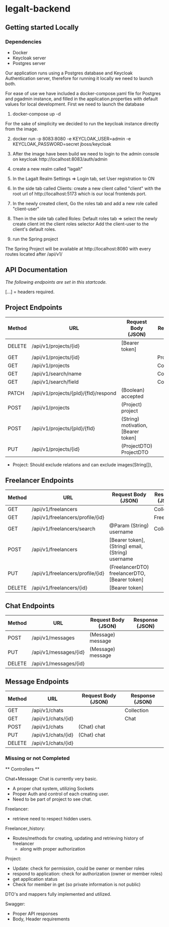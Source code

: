 # legalt-backend





## Getting started Locally

### Dependencies
-  Docker
  - Keycloak server
  - Postgres server

Our application runs using a Postgres database and Keycloak Authentication server,
therefore for running it locally we need to launch both.

For ease of use we have included a docker-compose.yaml file for Postgres and pgadmin instance,
and filled in the application.properties with default values for local development.
First we need to launch the database
1. docker-compose up -d

For the sake of simplicity we decided to run the keycloak instance directly from the image.

2. docker run -p 8083:8080 -e KEYCLOAK_USER=admin -e KEYCLOAK_PASSWORD=secret jboss/keycloak

3. After the image have been build we need to login to the admin console on keycloak
    http://localhost:8083/auth/admin

4. create a new realm called "lagalt"

5. In the Lagalt Realm Settings => Login tab, set User registration to ON

5. In the side tab called Clients: create a new client called "client" with the root url of http://localhost:5173
    which is our local frontends port. 

6. In the newly created client, Go the roles tab and add a new role called "client-user"

7. Then in the side tab called Roles: Default roles tab => select the newly create client int the client roles selector
    Add the client-user to the client's default roles.

8. run the Spring project

The Spring Project will be available at http://localhost:8080 
with every routes located after /api/v1/


## API Documentation
*The following endpoints are set in this startcode.*

[...] = headers required.

## Project Endpoints
| Method | URL                                  | Request Body (JSON)                 | Response (JSON)     | 
|--------|--------------------------------------|-------------------------------------|---------------------|
| DELETE | /api/v1/projects/{id}                | [Bearer token]                      |                     | 
| GET    | /api/v1/projects/{id}                |                                     | Project             | 
| GET    | /api/v1/projects                     |                                     | Collection(Project) | 
| GET    | /api/v1/search/name                  |                                     | Collection(Project) | 
| GET    | /api/v1/search/field                 |                                     | Collection(Project) | 
| PATCH  | /api/v1/projects/{pId}/{fId}/respond | (Boolean) accepted                  |                     | 
| POST   | /api/v1/projects                     | (Project) project                   |                     |
| POST   | /api/v1/projects/{pId}/{fId}         | (String) motivation, [Bearer token] |                     | 
| PUT    | /api/v1/projects/{id}                | (ProjectDTO) ProjectDTO             |                     | 

* Project: Should exclude relations and can exclude images(String[]),

## Freelancer Endpoints
| Method | URL                              | Request Body (JSON)                              | Response (JSON)        | 
|--------|----------------------------------|--------------------------------------------------|------------------------|
| GET    | /api/v1/freelancers              |                                                  | Collection<Freelancer> | 
| GET    | /api/v1/freelancers/profile/{id} |                                                  | Freelancer             | 
| GET    | /api/v1/freelancers/search       | @Param (String) username                         | Collection<Freelancer> | 
| POST   | /api/v1/freelancers              | [Bearer token], (String) email,(String) username |                        |
| PUT    | /api/v1/freelancers/profile/{id} | (FreelancerDTO) freelancerDTO, [Bearer token]    |                        |
| DELETE | /api/v1/freelancers/{id}         | [Bearer token]                                   |                        |

## Chat Endpoints
| Method | URL                    | Request Body (JSON) | Response (JSON)     | 
|--------|------------------------|---------------------|---------------------|
| POST   | /api/v1/messages       | (Message) message   |                     |
| PUT    | /api/v1/messages/{id}  | (Message) message   |                     |
| DELETE | /api/v1/messages/{id}  |                     |                     |

## Message Endpoints
| Method | URL                | Request Body (JSON) | Response (JSON)  | 
|--------|--------------------|---------------------|------------------|
| GET    | /api/v1/chats      |                     | Collection<Chat> | 
| GET    | /api/v1/chats/{id} |                     | Chat             | 
| POST   | /api/v1/chats      | (Chat) chat         |                  |
| PUT    | /api/v1/chats/{id} | (Chat) chat         |                  |
| DELETE | /api/v1/chats/{id} |                     |                  |

### Missing or not Completed

** Controllers **

Chat+Message:
Chat is currently very basic.
- A proper chat system, utilizing Sockets
- Proper Auth and control of each creating user.
- Need to be part of project to see chat.

Freelancer:
- retrieve need to respect hidden users.

Freelancer_history:
- Routes/methods for creating, updating and retrieving history of freelancer
  - along with proper authorization

Project:
- Update: check for permission, could be owner or member roles
- respond to application: check for authorization (owner or member roles)
- get application status
- Check for member in get (so private information is not public)


DTO's and mappers fully implemented and utilized.

Swagger:
- Proper API responses
- Body, Header requirements
